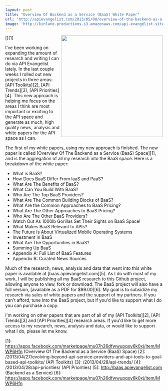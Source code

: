 ```yaml
---
layout: post
title: "Overview Of Backend as a Service (BaaS) White Paper"
url: 'http://apievangelist.com/2013/05/08/overview-of-the-backend-as-a-service-baas-space-white-paper/'
image: 'http://kinlane-productions.s3.amazonaws.com/api-evangelist-site/blog/tag-cloud-black-baas-2.png'
---
```


[<img class="c1" src="https://s3.amazonaws.com/kinlane-productions/baas/tag-cloud-black-baas-2.png" alt="" width="325" align="right" />][1]

I've been working on expanding the amount of research and writing I can do via API Evangelist lately. In the last couple weeks I rolled out new projects in three areas: [API Toolkits][2], [API Trends][3], [API Priorities][4]. This new approach is helping me focus on the areas I think are most important or exciting to the API space and generate as much, high quality news, analysis and white papers for the API space as I can.

The first of my white papers, using my new approach is finished. The new paper is called [Overview Of The Backend as a Service (BaaS) Space][1], and is the aggregation of all my research into the BaaS space. Here is a breakdown of the white paper:

  * What is BaaS?
  * How Does BaaS Differ From IaaS and PaaS?
  * What Are The Benefits of BaaS?
  * What Can You Build With BaaS?
  * Who Are The Top BaaS Providers?
  * What Are The Common Building Blocks of BaaS?
  * What Are the Common Approaches to BaaS Pricing?
  * What Are The Other Approaches to BaaS Pricing?
  * Who Are The Other BaaS Providers?
  * Watch Out As 1000lb Gorillas Set Their Sights on BaaS Space!
  * What Makes BaaS Relevant to APIs?
  * The Future Is About Virtualized Mobile Operating Systems
  * Investment in BaaS
  * What Are The Opportunities in BaaS?
  * Summing Up BaaS
  * Appendix A: Full List of BaaS Features
  * Appendix B: Curated News Sources

Much of the research, news, analysis and data that went into this white paper is available at [baas.apievangelist.com][5]. As I do with most of my work, I will be publishing all my BaaS research to this Github project, allowing anyone to view, fork or download. The BaaS project will also have a full version, [available as a PDF for $99.00][6]. My goal is to subsidize my research via sales of white papers and the support of my partners. If you can't afford, tune into the BaaS project, but if you'd like to support what I do you can purchase a copy.

I'm working on other papers that are part of all of my [API Toolkits][2], [API Trends][3] and [API Priorities][4] research areas. If you'd like to get more access to my research, news, analysis and data, or would like to support what I do, please let me know.

   [1]: https://apps.facebook.com/marketpage/mu07n26dfwwupqoy6k0xj/item/MWP6Hfn (Overview Of The Backend as a Service (BaaS) Space)
   [2]: /2013/04/27/evolving-beyond-api-service-providers-and-api-tools-to-goal-based-api-toolkits/ (API Toolkits)
   [3]: /2013/04/28/api-trends/
   [4]: /2013/04/28/api-priorities/ (API Priorities)
   [5]: http://baas.apievangelist.com (Backend as a Service)
   [6]: https://apps.facebook.com/marketpage/mu07n26dfwwupqoy6k0xj/item/MWP6Hfn
